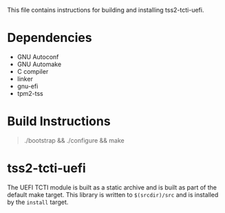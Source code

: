 This file contains instructions for building and installing tss2-tcti-uefi.

# Dependencies
* GNU Autoconf
* GNU Automake
* C compiler
* linker
* gnu-efi
* tpm2-tss

# Build Instructions
> ./bootstrap && ./configure && make

# tss2-tcti-uefi
The UEFI TCTI module is built as a static archive and is built as part of
the default make target. This library is written to `$(srcdir)/src` and is
installed by the `install` target.
